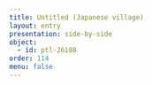 ```yaml
---
title: Untitled (Japanese village)
layout: entry
presentation: side-by-side
object:
  - id: ptl-26188
order: 114
menu: false
---
```







